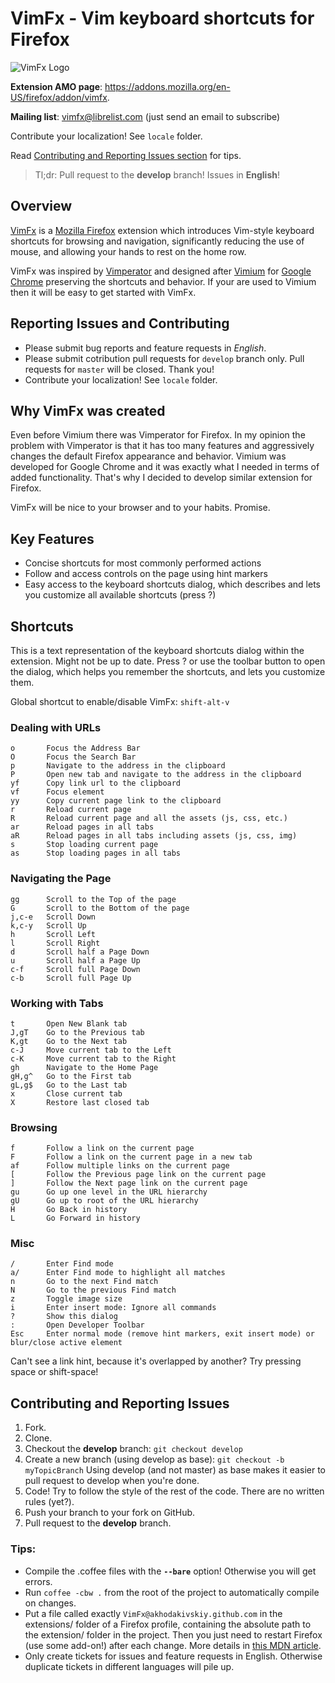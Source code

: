 # VimFx - Vim keyboard shortcuts for Firefox

![VimFx Logo](https://raw.github.com/akhodakivskiy/VimFx/develop/icon-large.png)

**Extension AMO page**: https://addons.mozilla.org/en-US/firefox/addon/vimfx.

**Mailing list**: [vimfx@librelist.com](mailto:vimfx@librelist.com?subject=Subscribe) (just send an email to subscribe)

Contribute your localization! See `locale` folder.

Read [Contributing and Reporting Issues section](#contributing-and-reporting-issues) for tips.
> Tl;dr: Pull request to the **develop** branch! Issues in **English**!

## Overview

[VimFx](https://addons.mozilla.org/en-US/firefox/addon/vimfx/)
is a [Mozilla Firefox](https://www.mozilla.org/en-US/firefox/fx/#desktop)
extension which introduces Vim-style keyboard shortcuts for browsing and navigation,
significantly reducing the use of mouse, and allowing your hands to rest on the home row.

VimFx was inspired by [Vimperator](http://www.vimperator.org/)
and designed after [Vimium](http://vimium.github.com/) for
[Google Chrome](https://www.google.com/intl/en/chrome/browser/) preserving the shortcuts and behavior.
If your are used to Vimium then it will be easy to get started with VimFx.

## Reporting Issues and Contributing

- Please submit bug reports and feature requests in *English*.
- Please submit cotribution pull requests for `develop` branch only. Pull requests for `master` will be closed. Thank you!
- Contribute your localization! See `locale` folder.

## Why VimFx was created

Even before Vimium there was Vimperator for Firefox.  In my opinion the problem
with Vimperator is that it has too many features and aggressively changes
the default Firefox appearance and behavior. Vimium was developed for Google Chrome
and it was exactly what I needed in terms of added functionality. That's why I decided
to develop similar extension for Firefox.

VimFx will be nice to your browser and to your habits. Promise.

## Key Features

- Concise shortcuts for most commonly performed actions
- Follow and access controls on the page using hint markers
- Easy access to the keyboard shortcuts dialog, which describes and lets you customize all available shortcuts (press ?)

## Shortcuts

This is a text representation of the keyboard shortcuts dialog within the extension. Might not be up to date.
Press ? or use the toolbar button to open the dialog, which helps you remember the shortcuts, and lets you customize them.

Global shortcut to enable/disable VimFx: `shift-alt-v`

### Dealing with URLs

    o       Focus the Address Bar
    O       Focus the Search Bar
    p       Navigate to the address in the clipboard
    P       Open new tab and navigate to the address in the clipboard
    yf      Copy link url to the clipboard
    vf      Focus element
    yy      Copy current page link to the clipboard
    r       Reload current page
    R       Reload current page and all the assets (js, css, etc.)
    ar      Reload pages in all tabs
    aR      Reload pages in all tabs including assets (js, css, img)
    s       Stop loading current page
    as      Stop loading pages in all tabs

### Navigating the Page

    gg      Scroll to the Top of the page
    G       Scroll to the Bottom of the page
    j,c-e   Scroll Down
    k,c-y   Scroll Up
    h       Scroll Left
    l       Scroll Right
    d       Scroll half a Page Down
    u       Scroll half a Page Up
    c-f     Scroll full Page Down
    c-b     Scroll full Page Up

### Working with Tabs

    t       Open New Blank tab
    J,gT    Go to the Previous tab
    K,gt    Go to the Next tab
    c-J     Move current tab to the Left
    c-K     Move current tab to the Right
    gh      Navigate to the Home Page
    gH,g^   Go to the First tab
    gL,g$   Go to the Last tab
    x       Close current tab
    X       Restore last closed tab

### Browsing

    f       Follow a link on the current page
    F       Follow a link on the current page in a new tab
    af      Follow multiple links on the current page
    [       Follow the Previous page link on the current page
    ]       Follow the Next page link on the current page
    gu      Go up one level in the URL hierarchy
    gU      Go up to root of the URL hierarchy
    H       Go Back in history
    L       Go Forward in history

### Misc

    /       Enter Find mode
    a/      Enter Find mode to highlight all matches
    n       Go to the next Find match
    N       Go to the previous Find match
    z       Toggle image size
    i       Enter insert mode: Ignore all commands
    ?       Show this dialog
    :       Open Developer Toolbar
    Esc     Enter normal mode (remove hint markers, exit insert mode) or blur/close active element

Can't see a link hint, because it's overlapped by another? Try pressing space or shift-space!

## Contributing and Reporting Issues

1. Fork.
2. Clone.
3. Checkout the **develop** branch: `git checkout develop`
4. Create a new branch (using develop as base): `git checkout -b myTopicBranch`
   Using develop (and not master) as base makes it easier to pull request to develop when you're done.
5. Code! Try to follow the style of the rest of the code. There are no written rules (yet?).
6. Push your branch to your fork on GitHub.
7. Pull request to the **develop** branch.

### Tips:

- Compile the .coffee files with the **`--bare`** option! Otherwise you will get errors.
- Run `coffee -cbw .` from the root of the project to automatically compile on changes.
- Put a file called exactly `VimFx@akhodakivskiy.github.com` in the extensions/ folder of a Firefox
  profile, containing the absolute path to the extension/ folder in the project. Then you just need
  to restart Firefox (use some add-on!) after each change. More details in [this MDN article][mdn-extdevenv].
- Only create tickets for issues and feature requests in English. Otherwise duplicate
  tickets in different languages will pile up.

[mdn-extdevenv]: https://developer.mozilla.org/en-US/docs/Setting_up_extension_development_environment#Firefox_extension_proxy_file
